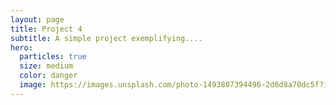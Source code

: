 ```yaml
---
layout: page
title: Project 4
subtitle: A simple project exemplifying....
hero:
  particles: true
  size: medium
  color: danger
  image: https://images.unsplash.com/photo-1493807394496-2d6d8a70dc5f?ixlib=rb-1.2.1&ixid=eyJhcHBfaWQiOjEyMDd9&auto=format&fit=crop&w=2700&q=80
---
```

